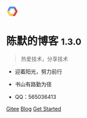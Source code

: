 ![logo](_media/ico.png)

# 陈默的博客 <small>1.3.0</small>

> 热爱技术，分享技术

- 迎着阳光，努力前行

- 书山有路勤为径

- QQ：565036413

[Gitee](https://gitee.com/gite2)
[Blog](https://blog.edjoke.com/)
[Get Started](/01_Tools_Docsify/docsify)
